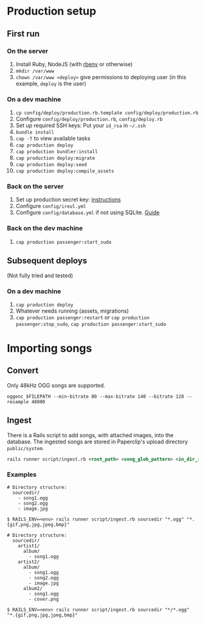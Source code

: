 # Production setup

## First run

### On the server
1. Install Ruby, NodeJS (with [rbenv](https://github.com/rbenv/rbenv) or otherwise)
2. `mkdir /var/www`
3. `chown /var/www <deploy>` give permissions to deploying user (in this example, `deploy` is the user)

### On a dev machine
1. `cp config/deploy/production.rb.template config/deploy/production.rb`
2. Configure `config/deploy/production.rb`, `config/deploy.rb`
3. Set up required SSH keys: Put your `id_rsa` in `~/.ssh`
4. `bundle install`
5. `cap -T` to view available tasks
6. `cap production deploy`
7. `cap production bundler:install`
8. `cap production deploy:migrate`
9. `cap production deploy:seed`
10. `cap production deploy:compile_assets`

### Back on the server
1. Set up production secret key: [instructions](http://stackoverflow.com/a/26172408)
2. Configure `config/ireul.yml`
3. Configure `config/database.yml` if not using SQLite. [Guide](http://edgeguides.rubyonrails.org/configuring.html#configuring-a-database)

### Back on the dev machine
1. `cap production passenger:start_sudo`

## Subsequent deploys
(Not fully tried and tested)

### On a dev machine
1. `cap production deploy`
2. Whatever needs running (assets, migrations)
3. `cap production passenger:restart` or `cap production passenger:stop_sudo`, `cap production passenger:start_sudo`

# Importing songs

## Convert

Only 48kHz OGG songs are supported.

	oggenc $FILEPATH --min-bitrate 80 --max-bitrate 140 --bitrate 128 --resample 48000

## Ingest

There is a Rails script to add songs, with attached images, into the database. The ingested songs are stored in Paperclip's upload directory `public/system`.

```xml
rails runner script/ingest.rb <root_path> <song_glob_pattern> <in_dir_image_glob_pattern>
```

### Examples

```
# Directory structure:
  sourcedir/
    - song1.ogg
    - song2.ogg
    - image.jpg

$ RAILS_ENV=<env> rails runner script/ingest.rb sourcedir "*.ogg" "*.{gif,png,jpg,jpeg,bmp}"
```

```
# Directory structure:
  sourcedir/
    artist1/
      album/
        - song1.ogg
    artist2/
      album/
        - song1.ogg
        - song2.ogg
        - image.jpg
      album2/
        - song1.ogg
        - cover.png

$ RAILS_ENV=<env> rails runner script/ingest.rb sourcedir "*/*.ogg" "*.{gif,png,jpg,jpeg,bmp}"
```
